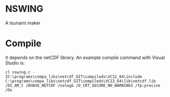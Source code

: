 # NSWING
A tsunami maker

# Compile

It depends on the netCDF library. An example compile command with Visual Studio is:

    cl nswing.c -IC:\programs\compa_libs\netcdf_GIT\compileds\VC12_64\include C:\programs\compa_libs\netcdf_GIT\compileds\VC12_64\lib\netcdf.lib /DI_AM_C /DHAVE_NETCDF /nologo /D_CRT_SECURE_NO_WARNINGS /fp:precise /Ox
